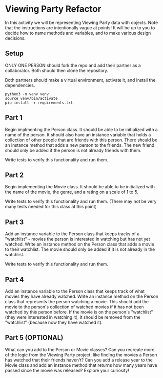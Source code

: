 # Viewing Party Refactor

In this activity we will be representing Viewing Party data with objects. Note that the instructions are intentionally vague at points! It will be up to you to decide how to name methods and variables, and to make various design decisions.

## Setup
ONLY ONE PERSON should fork the repo and add their partner as a collaborator. Both should then clone the repository.

Both partners should make a virtual environment, activate it, and install the dependencies.
```
python3 -m venv venv
source venv/bin/activate
pip install -r requirements.txt
```

## Part 1

Begin implmenting the Person class. It should be able to be initialized with a name of the person. It should also have an instance variable that holds a collection of other people that are friends with this person. There should be an instance method that adds a new person to the friends. The new friend should only be added if the person is not already friends with them.

Write tests to verify this functionality and run them.

## Part 2

Begin implementing the Movie class. It should be able to be initialized with the name of the movie, the genre, and a rating on a scale of 1 to 5.

Write tests to verify this functionality and run them. (There may not be very many tests needed for this class at this point)

## Part 3

Add an instance variable to the Person class that keeps tracks of a "watchlist" - movies the person is interested in watching but has not yet watched. Write an instance method on the Person class that adds a movie to their watchlist. The movie should only be added if it is not already in the watchlist.

Write tests to verify this functionality and run them.

## Part 4

Add an instance variable to the Person class that keeps track of what movies they have already watched. Write an instance method on the Person class that represents the person watching a movie. This should add the movie to the person's collection of watched movies if it has not been watched by this person before. If the movie is on the person's "watchlist" (they were interested in watching it), it should be removed from the "watchlist" (because now they have watched it).

## Part 5 (OPTIONAL)

What can you add to the Person or Movie classes? Can you recreate more of the logic from the Viewing Party project, like finding the movies a Person has watched that their friends haven't? Can you add a release year to the Movie class and add an instance method that returns how many years have passed since the movie was released? Explore your curiosity! 